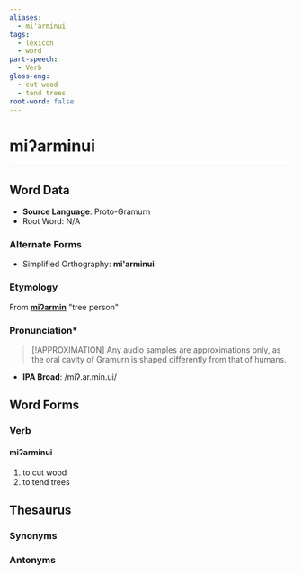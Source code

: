 ```yaml
---
aliases:
  - mi'arminui
tags:
  - lexicon
  - word
part-speech:
  - Verb
gloss-eng:
  - cut wood
  - tend trees
root-word: false
---
```

# miʔarminui
---
## Word Data
- **Source Language**: Proto-Gramurn
- Root Word: N/A
### Alternate Forms
- Simplified Orthography: **mi'arminui**
### Etymology
From [**miʔarmin**](lexicon/m/miʔarmin) "tree person"
### Pronunciation\*
> [!APPROXIMATION]
> Any audio samples are approximations only, as the oral cavity of Gramurn is shaped differently from that of humans.
- **IPA Broad**: /miʔ.ar.min.ui/
## Word Forms

### Verb
#### miʔarminui
1. to cut wood
2. to tend trees
## Thesaurus
### Synonyms

### Antonyms
